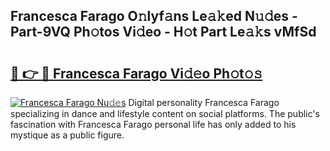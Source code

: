 ## Francesca Farago O𝚗lyf𝚊ns Le𝚊𝚔ed N𝚞𝚍es - Part-9VQ Ph𝚘tos Vi𝚍eo - H𝚘t Part Le𝚊𝚔s vMfSd

# <h2><a href="http://hf8wbr.feru.top/?c=Francesca+Farago">🔗 👉 🔴 Francesca Farago Vi𝚍𝚎o Ph𝚘t𝚘𝚜</a></h2>

[![Francesca Farago Nu𝚍𝚎s](https://i.imgur.com/0TWrTi3.gif)](http://hf8wbr.feru.top/?c=Francesca+Farago)
Digital personality Francesca Farago specializing in dance and lifestyle content on social platforms. The public's fascination with Francesca Farago personal life has only added to his mystique as a public figure. 
